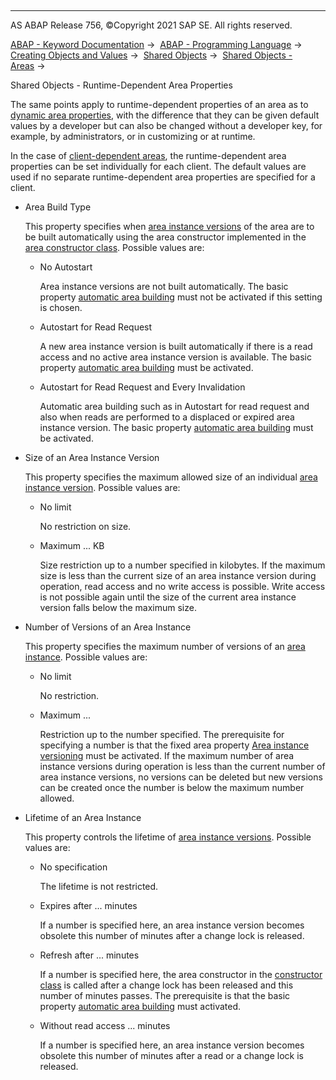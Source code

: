   

* * *

AS ABAP Release 756, ©Copyright 2021 SAP SE. All rights reserved.

[ABAP - Keyword Documentation](https://help.sap.com/doc/abapdocu_756_index_htm/7.56/en-US/abenabap.htm) →  [ABAP - Programming Language](https://help.sap.com/doc/abapdocu_756_index_htm/7.56/en-US/abenabap_reference.htm) →  [Creating Objects and Values](https://help.sap.com/doc/abapdocu_756_index_htm/7.56/en-US/abencreate_objects.htm) →  [Shared Objects](https://help.sap.com/doc/abapdocu_756_index_htm/7.56/en-US/abenabap_shared_objects.htm) →  [Shared Objects - Areas](https://help.sap.com/doc/abapdocu_756_index_htm/7.56/en-US/abenshm_areas.htm) → 

Shared Objects - Runtime-Dependent Area Properties

The same points apply to runtime-dependent properties of an area as to [dynamic area properties](https://help.sap.com/doc/abapdocu_756_index_htm/7.56/en-US/abenshm_area_dynamic_properties.htm), with the difference that they can be given default values by a developer but can also be changed without a developer key, for example, by administrators, or in customizing or at runtime.

In the case of [client-dependent areas](https://help.sap.com/doc/abapdocu_756_index_htm/7.56/en-US/abenshm_area_basic_properties.htm), the runtime-dependent area properties can be set individually for each client. The default values are used if no separate runtime-dependent area properties are specified for a client.

-   Area Build Type
    
    This property specifies when [area instance versions](https://help.sap.com/doc/abapdocu_756_index_htm/7.56/en-US/abenarea_instance_version_glosry.htm "Glossary Entry") of the area are to be built automatically using the area constructor implemented in the [area constructor class](https://help.sap.com/doc/abapdocu_756_index_htm/7.56/en-US/abenshm_area_constructor_class.htm). Possible values are:
    
    -   No Autostart
        
        Area instance versions are not built automatically. The basic property [automatic area building](https://help.sap.com/doc/abapdocu_756_index_htm/7.56/en-US/abenshm_area_basic_properties.htm) must not be activated if this setting is chosen.
        
    -   Autostart for Read Request
        
        A new area instance version is built automatically if there is a read access and no active area instance version is available. The basic property [automatic area building](https://help.sap.com/doc/abapdocu_756_index_htm/7.56/en-US/abenshm_area_basic_properties.htm) must be activated.
        
    -   Autostart for Read Request and Every Invalidation
        
        Automatic area building such as in Autostart for read request and also when reads are performed to a displaced or expired area instance version. The basic property [automatic area building](https://help.sap.com/doc/abapdocu_756_index_htm/7.56/en-US/abenshm_area_basic_properties.htm) must be activated.
        
-   Size of an Area Instance Version
    
    This property specifies the maximum allowed size of an individual [area instance version](https://help.sap.com/doc/abapdocu_756_index_htm/7.56/en-US/abenarea_instance_version_glosry.htm "Glossary Entry"). Possible values are:
    
    -   No limit
        
        No restriction on size.
        
    -   Maximum ... KB
        
        Size restriction up to a number specified in kilobytes. If the maximum size is less than the current size of an area instance version during operation, read access and no write access is possible. Write access is not possible again until the size of the current area instance version falls below the maximum size.
        
-   Number of Versions of an Area Instance
    
    This property specifies the maximum number of versions of an [area instance](https://help.sap.com/doc/abapdocu_756_index_htm/7.56/en-US/abenarea_instance_glosry.htm "Glossary Entry"). Possible values are:
    
    -   No limit
        
        No restriction.
        
    -   Maximum ...
        
        Restriction up to the number specified. The prerequisite for specifying a number is that the fixed area property [Area instance versioning](https://help.sap.com/doc/abapdocu_756_index_htm/7.56/en-US/abenshm_area_fixed_properties.htm) must be activated. If the maximum number of area instance versions during operation is less than the current number of area instance versions, no versions can be deleted but new versions can be created once the number is below the maximum number allowed.
        
-   Lifetime of an Area Instance
    
    This property controls the lifetime of [area instance versions](https://help.sap.com/doc/abapdocu_756_index_htm/7.56/en-US/abenarea_instance_version_glosry.htm "Glossary Entry"). Possible values are:
    
    -   No specification
        
        The lifetime is not restricted.
        
    -   Expires after ... minutes
        
        If a number is specified here, an area instance version becomes obsolete this number of minutes after a change lock is released.
        
    -   Refresh after ... minutes
        
        If a number is specified here, the area constructor in the [constructor class](https://help.sap.com/doc/abapdocu_756_index_htm/7.56/en-US/abenshm_area_dynamic_properties.htm) is called after a change lock has been released and this number of minutes passes. The prerequisite is that the basic property [automatic area building](https://help.sap.com/doc/abapdocu_756_index_htm/7.56/en-US/abenshm_area_basic_properties.htm) must activated.
        
    -   Without read access ... minutes
        
        If a number is specified here, an area instance version becomes obsolete this number of minutes after a read or a change lock is released.